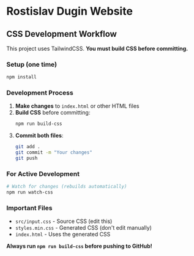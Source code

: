 # Rostislav Dugin Website

## CSS Development Workflow

This project uses TailwindCSS. **You must build CSS before committing.**

### Setup (one time)

```bash
npm install
```

### Development Process

1. **Make changes** to `index.html` or other HTML files
2. **Build CSS** before committing:
   ```bash
   npm run build-css
   ```
3. **Commit both files**:
   ```bash
   git add .
   git commit -m "Your changes"
   git push
   ```

### For Active Development

```bash
# Watch for changes (rebuilds automatically)
npm run watch-css
```

### Important Files

- `src/input.css` - Source CSS (edit this)
- `styles.min.css` - Generated CSS (don't edit manually)
- `index.html` - Uses the generated CSS

**Always run `npm run build-css` before pushing to GitHub!**

